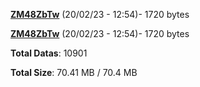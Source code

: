 [**ZM48ZbTw**](/data/ZM48ZbTw.txt) (20/02/23 - 12:54)- 1720 bytes

[**ZM48ZbTw**](/data/ZM48ZbTw.txt) (20/02/23 - 12:54)- 1720 bytes

**Total Datas**: 10901

**Total Size**: 70.41 MB / 70.4 MB
